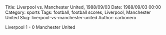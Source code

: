 Title: Liverpool vs. Manchester United, 1988/09/03
Date: 1988/09/03 00:00
Category: sports
Tags: football, football scores, Liverpool, Manchester United
Slug: liverpool-vs-manchester-united
Author: carbonero


Liverpool 1 - 0 Manchester United
